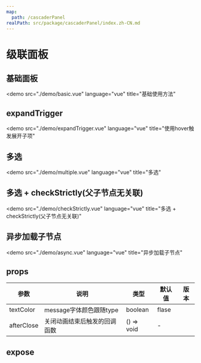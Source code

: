 ```yaml
---
map:
  path: /cascaderPanel
realPath: src/package/cascaderPanel/index.zh-CN.md
---
```


# 级联面板

## 基础面板

<demo src="./demo/basic.vue"
  language="vue"
  title="基础使用方法"
>
</demo>

## expandTrigger

<demo src="./demo/expandTrigger.vue"
  language="vue"
  title="使用hover触发展开子项"
>
</demo>

## 多选

<demo src="./demo/multiple.vue"
  language="vue"
  title="多选"
>
</demo>

## 多选 + checkStrictly(父子节点无关联)

<demo src="./demo/checkStrictly.vue"
  language="vue"
  title="多选 + checkStrictly(父子节点无关联)"
>
</demo>

## 异步加载子节点

<demo src="./demo/async.vue"
  language="vue"
  title="异步加载子节点"
>
</demo>

## props

| 参数 | 说明 | 类型 | 默认值 | 版本 |
| --- | --- | --- | --- | --- |
| textColor | message字体颜色跟随type | boolean  | flase | |
| afterClose | 关闭动画结束后触发的回调函数 | () => void | - |  |

## expose


